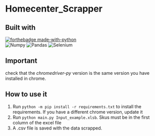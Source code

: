 # Homecenter_Scrapper

## Built with
[![forthebadge made-with-python](http://ForTheBadge.com/images/badges/made-with-python.svg)](https://www.python.org/) <br />
![Numpy](https://img.shields.io/badge/-Numpy-013243?logo=numpy&logoColor=white&style=plastic)
![Pandas](https://img.shields.io/badge/-Pandas-150458?logo=pandas&logoColor=white&style=plastic)
![Selenium](https://img.shields.io/badge/-Selenium-43B02A?logo=django&logoColor=white&style=plastic)

## Important
check that the <i>chromedriver-py</i> version is the same version you have installed in chrome.

## How to use it

1. Run `python -m pip install -r requirements.txt` to install the requirements. If you have a different chrome version, update it <br>
2. Run `python main.py Input_example.xlsb`. Skus must be in the first column of the excel file <br>
3. A .csv file is saved with the data scrapped.
